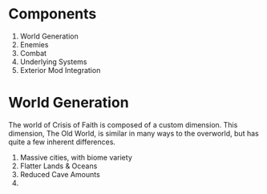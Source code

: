 # Components
1. World Generation
2. Enemies
3. Combat
4. Underlying Systems
5. Exterior Mod Integration

# World Generation
The world of Crisis of Faith is composed of a custom dimension. This dimension, The Old World, is similar in many ways to the overworld, but has quite a few inherent differences.

1. Massive cities, with biome variety
2. Flatter Lands & Oceans
3. Reduced Cave Amounts
4. 